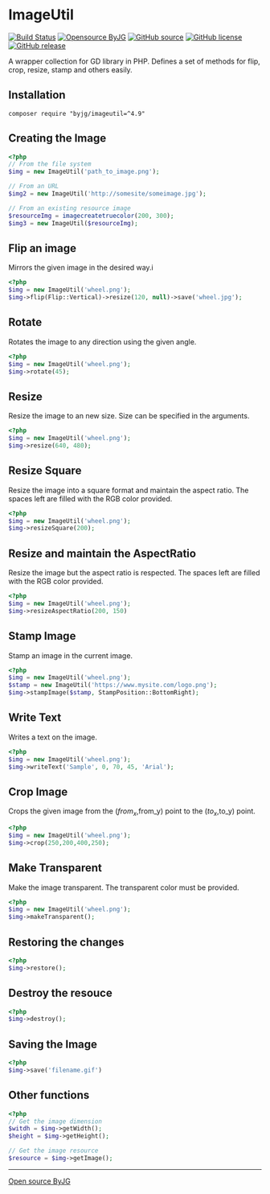 # ImageUtil

[![Build Status](https://github.com/byjg/imageutil/actions/workflows/phpunit.yml/badge.svg?branch=master)](https://github.com/byjg/imageutil/actions/workflows/phpunit.yml)
[![Opensource ByJG](https://img.shields.io/badge/opensource-byjg-success.svg)](http://opensource.byjg.com)
[![GitHub source](https://img.shields.io/badge/Github-source-informational?logo=github)](https://github.com/byjg/imageutil/)
[![GitHub license](https://img.shields.io/github/license/byjg/imageutil.svg)](https://opensource.byjg.com/opensource/licensing.html)
[![GitHub release](https://img.shields.io/github/release/byjg/imageutil.svg)](https://github.com/byjg/imageutil/releases/)

A wrapper collection for GD library in PHP. Defines a set of methods for flip, crop, resize, stamp and others easily.

## Installation

```
composer require "byjg/imageutil=^4.9"
```


## Creating the Image

```php
<?php
// From the file system
$img = new ImageUtil('path_to_image.png');

// From an URL
$img2 = new ImageUtil('http://somesite/someimage.jpg');

// From an existing resource image
$resourceImg = imagecreatetruecolor(200, 300);
$img3 = new ImageUtil($resourceImg);
```

## Flip an image

Mirrors the given image in the desired way.i

```php
<?php
$img = new ImageUtil('wheel.png');
$img->flip(Flip::Vertical)->resize(120, null)->save('wheel.jpg');
```

## Rotate

Rotates the image to any direction using the given angle.

```php
<?php
$img = new ImageUtil('wheel.png');
$img->rotate(45);
```

## Resize

Resize the image to an new size. Size can be specified in the arguments.

```php
<?php
$img = new ImageUtil('wheel.png');
$img->resize(640, 480);
```

## Resize Square

Resize the image into a square format and maintain the aspect ratio. The spaces left are filled with the RGB color provided.

```php
<?php
$img = new ImageUtil('wheel.png');
$img->resizeSquare(200);
```

## Resize and maintain the AspectRatio

Resize the image but the aspect ratio is respected. The spaces left are filled with the RGB color provided.

```php
<?php
$img = new ImageUtil('wheel.png');
$img->resizeAspectRatio(200, 150)
```

## Stamp Image

Stamp an image in the current image.

```php
<?php
$img = new ImageUtil('wheel.png');
$stamp = new ImageUtil('https://www.mysite.com/logo.png');
$img->stampImage($stamp, StampPosition::BottomRight);
```

## Write Text

Writes a text on the image.

```php
<?php
$img = new ImageUtil('wheel.png');
$img->writeText('Sample', 0, 70, 45, 'Arial');
```

## Crop Image

Crops the given image from the ($from_x,$from_y) point to the ($to_x,$to_y) point.

```php
<?php
$img = new ImageUtil('wheel.png');
$img->crop(250,200,400,250);
```

## Make Transparent

Make the image transparent. The transparent color must be provided.

```php
<?php
$img = new ImageUtil('wheel.png');
$img->makeTransparent();
```

## Restoring the changes

```php
<?php
$img->restore();
```

## Destroy the resouce

```php
<?php
$img->destroy();
```

## Saving the Image

```php
<?php
$img->save('filename.gif')
```

## Other functions

```php
<?php
// Get the image dimension
$witdh = $img->getWidth();
$height = $img->getHeight();

// Get the image resource
$resource = $img->getImage();
````

----
[Open source ByJG](http://opensource.byjg.com)